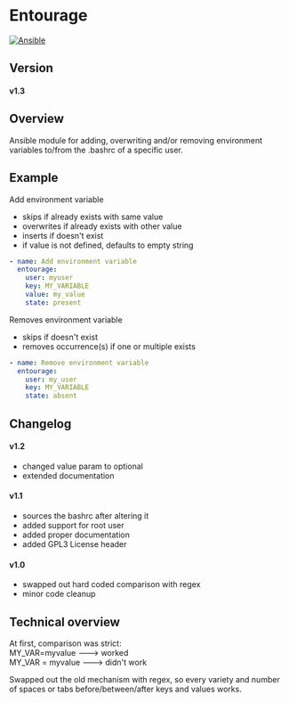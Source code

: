 # Entourage

[![Ansible](https://upload.wikimedia.org/wikipedia/commons/thumb/0/05/Ansible_Logo.png/64px-Ansible_Logo.png)](https://www.ansible.com/)

## Version
#### v1.3

## Overview

Ansible module for adding, overwriting and/or removing environment variables to/from the .bashrc of a specific user.

## Example

Add environment variable   
- skips if already exists with same value   
- overwrites if already exists with other value  
- inserts if doesn't exist  
- if value is not defined, defaults to empty string
```yml
- name: Add environment variable
  entourage:
    user: myuser
    key: MY_VARIABLE
    value: my_value
    state: present
```

Removes environment variable  
- skips if doesn't exist  
- removes occurrence(s) if one or multiple exists
```yml
- name: Remove environment variable
  entourage:
    user: my_user
    key: MY_VARIABLE
    state: absent
```

## Changelog

#### v1.2
- changed value param to optional
- extended documentation

#### v1.1
- sources the bashrc after altering it
- added support for root user
- added proper documentation
- added GPL3 License header

#### v1.0
- swapped out hard coded comparison with regex
- minor code cleanup

## Technical overview

At first, comparison was strict:  
MY_VAR=myvalue ---> worked  
MY_VAR = myvalue ---> didn't work  

Swapped out the old mechanism with regex, so every variety and number of spaces or tabs before/between/after keys and values works.